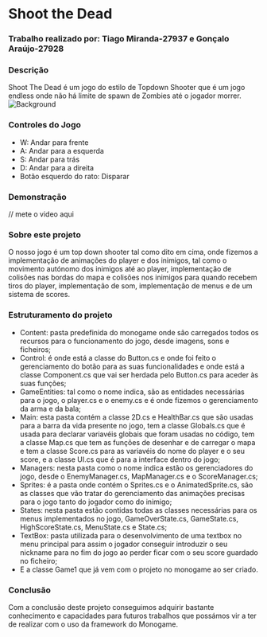 # Shoot the Dead

### Trabalho realizado por: Tiago Miranda-27937 e Gonçalo Araújo-27928

### Descrição
Shoot The Dead é um jogo do estilo de Topdown Shooter que é um jogo endless onde não há limite de spawn de Zombies até o jogador morrer.
![Background](https://github.com/UniaoEDJD/ShootTheDead/assets/150021756/9bf57dfd-ce06-45aa-b8ad-e76680c0c1c3)


### Controles do Jogo
 - W: Andar para frente
 - A: Andar para a esquerda
 - S: Andar para trás
 - D: Andar para a direita
 - Botão esquerdo do rato: Disparar

### Demonstração
// mete o video aqui

### Sobre este projeto
O nosso jogo é um top down shooter tal como dito em cima, onde fizemos a implementação de animações do player e dos inimigos, tal como o movimento autónomo dos inimigos até ao player, implementação de colisões nas bordas do mapa e colisões nos inimigos para quando recebem tiros do player, implementação de som, implementação de menus e de um sistema de scores. 

### Estruturamento do projeto
- Content: pasta predefinida do monogame onde são carregados todos os recursos para o funcionamento do jogo, desde imagens, sons e ficheiros;
- Control: é onde está a classe do Button.cs e onde foi feito o gerenciamento do botão para as suas funcionalidades e onde está a classe Component.cs que vai ser herdada pelo Button.cs para aceder às suas funções;
- GameEntities: tal como o nome indica, são as entidades necessárias para o jogo, o player.cs e o enemy.cs e é onde fizemos o gerenciamento da arma e da bala;
- Main: esta pasta contém a classe 2D.cs e HealthBar.cs que são usadas para a barra da vida presente no jogo, tem a classe Globals.cs que é usada para declarar variavéis globais que foram usadas no código, tem a classe Map.cs que tem as funções de desenhar e de carregar o mapa e tem a classe Score.cs para as variavéis do nome do player e o seu score, e a classe UI.cs que é para a interface dentro do jogo;
- Managers: nesta pasta como o nome indica estão os gerenciadores do jogo, desde o EnemyManager.cs, MapManager.cs e o ScoreManager.cs;
- Sprites: é a pasta onde contém o Sprites.cs e o AnimatedSprite.cs, são as classes que vão tratar do gerenciamento das animações precisas para o jogo tanto do jogador como do inimigo;
- States: nesta pasta estão contidas todas as classes necessárias para os menus implementados no jogo, GameOverState.cs, GameState.cs, HighScoreState.cs, MenuState.cs e State.cs;
- TextBox: pasta utilizada para o desenvolvimento de uma textbox no menu principal para assim o jogador conseguir introduzir o seu nickname para no fim do jogo ao perder ficar com o seu score guardado no ficheiro;
- E a classe Game1 que já vem com o projeto no monogame ao ser criado.

### Conclusão
Com a conclusão deste projeto conseguimos adquirir bastante conhecimento e capacidades para futuros trabalhos que possámos vir a ter de realizar com o uso da framework do Monogame.
